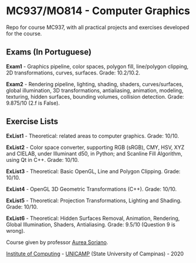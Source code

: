 MC937/MO814 - Computer Graphics
===============================

Repo for course MC937, with all practical projects and exercises developed for the course.

Exams (In Portuguese)
---------------------
**Exam1** - Graphics pipeline, color spaces, polygon fill, line/polygon clipping, 2D transformations, curves, surfaces. Grade: 10.2/10.2.

**Exam2** - Rendering pipeline, lighting, shading, shaders, curves/surfaces, global illumination, 3D transformations, antialiasing, animation, modeling, texturing, hidden surfaces, bounding volumes, collision detection. Grade: 9.875/10 (2.f is False).

Exercise Lists
--------------
**ExList1** - Theoretical: related areas to computer graphics. Grade: 10/10.

**ExList2** - Color space converter, supporting RGB (sRGB), CMY, HSV, XYZ and CIELAB, under Illuminant d50, in Python; and Scanline Fill Algorithm, using Qt in C++. Grade: 10/10.

**ExList3** - Theoretical: Basic OpenGL, Line and Polygon Clipping. Grade: 10/10.

**ExList4** - OpenGL 3D Geometric Transformations (C++). Grade: 10/10.

**ExList5** - Theoretical: Projection Transformations, Lighting and Shading. Grade: 10/10.

**ExList6** - Theoretical: Hidden Surfaces Removal, Animation, Rendering, Global Illumination, Shaders, Antialiasing. Grade: 9.5/10 (Question 9 is wrong). 

Course given by professor [Aurea Soriano](http://www.recod.ic.unicamp.br/~aurea.soriano/index.html).

[Institute of Computing](http://ic.unicamp.br/en) - [UNICAMP](http://www.unicamp.br/unicamp/) (State University of Campinas) - 2020
